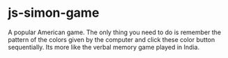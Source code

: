 # js-simon-game
A popular American game. The only thing you need to do is remember the pattern of the colors given by the computer and click these color button sequentially. Its more like the verbal memory game played in India.
